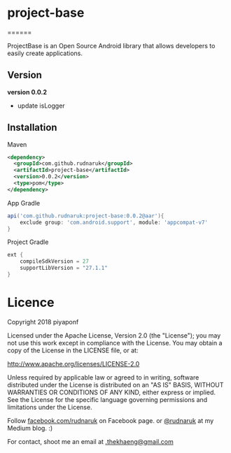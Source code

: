 # project-base
======

ProjectBase is an Open Source Android library that allows developers to easily create applications.

## Version

**version 0.0.2**

- update isLogger

## Installation

Maven
```xml
<dependency>
  <groupId>com.github.rudnaruk</groupId>
  <artifactId>project-base</artifactId>
  <version>0.0.2</version>
  <type>pom</type>
</dependency>
```

App Gradle
```gradle
api('com.github.rudnaruk:project-base:0.0.2@aar'){
    exclude group: 'com.android.support', module: 'appcompat-v7'
}
```
Project Gradle
```gradle
ext {
    compileSdkVersion = 27
    supportLibVersion = "27.1.1"
}
```

# Licence

Copyright 2018 piyaponf

Licensed under the Apache License, Version 2.0 (the "License"); you may not use this work except in compliance with the License. You may obtain a copy of the License in the LICENSE file, or at:

http://www.apache.org/licenses/LICENSE-2.0

Unless required by applicable law or agreed to in writing, software distributed under the License is distributed on an "AS IS" BASIS, WITHOUT WARRANTIES OR CONDITIONS OF ANY KIND, either express or implied. See the License for the specific language governing permissions and limitations under the License.


Follow [facebook.com/rudnaruk](https://www.facebook.com/rudnaruk) on Facebook page.
or [@rudnaruk](https://medium.com/@ssaraleaw) at my Medium blog. :)

For contact, shoot me an email at .thekhaeng@gmail.com
